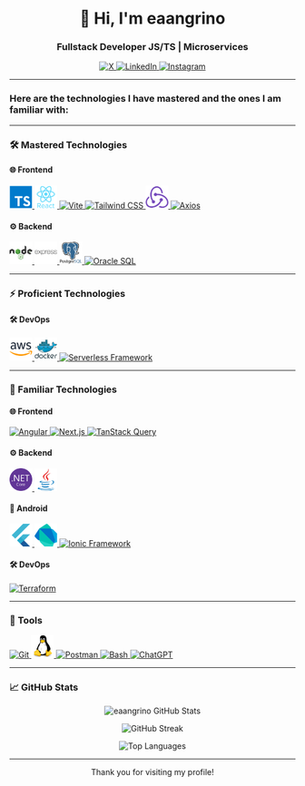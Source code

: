 <h1 align="center">👋 Hi, I'm eaangrino</h1>
<h3 align="center">Fullstack Developer JS/TS | Microservices</h3>

<p align="center">
  <a href="https://twitter.com/eaangrino" target="blank">
    <img src="https://img.shields.io/twitter/url?url=https%3A%2F%2Fx.com%2Feaangrino&style=for-the-badge&logo=x&logoColor=ffffff&label=eaangrino" alt="X">
  </a>
  <a href="https://www.linkedin.com/in/eaangrino/" target="blank">
    <img src="https://img.shields.io/badge/LinkedIn-%230077B5.svg?&style=for-the-badge&logo=linkedin&logoColor=white" alt="LinkedIn">
  </a>
  <a href="https://instagram.com/eaaldark" target="blank">
    <img src="https://img.shields.io/badge/Instagram-%23E4405F.svg?&style=for-the-badge&logo=instagram&logoColor=white" alt="Instagram">
  </a>
</p>

---

### Here are the technologies I have mastered and the ones I am familiar with:

---

### 🛠️ Mastered Technologies

#### 🌐 Frontend

<p align="left">
  <a href="https://www.typescriptlang.org/" target="_blank">
    <img src="https://raw.githubusercontent.com/devicons/devicon/master/icons/typescript/typescript-original.svg" alt="TypeScript" width="40" height="40"/>
  </a>
  <a href="https://reactjs.org/" target="_blank">
    <img src="https://raw.githubusercontent.com/devicons/devicon/master/icons/react/react-original-wordmark.svg" alt="React" width="40" height="40"/>
  </a>
  <a href="https://vitejs.dev/" target="_blank">
    <img src="https://vite.dev/logo.svg" alt="Vite" width="40" height="40"/>
  </a>
  <a href="https://tailwindcss.com/" target="_blank">
    <img src="https://www.vectorlogo.zone/logos/tailwindcss/tailwindcss-icon.svg" alt="Tailwind CSS" width="40" height="40"/>
  </a>
  <a href="https://redux.js.org" target="_blank">
    <img src="https://raw.githubusercontent.com/devicons/devicon/master/icons/redux/redux-original.svg" alt="Redux" width="40" height="40"/>
  </a>
  <a href="https://axios-http.com" target="_blank">
    <img src="https://axios-http.com/assets/favicon.ico" alt="Axios" width="40" height="40"/>
  </a>
</p>

#### ⚙️ Backend

<p align="left">
  <a href="https://nodejs.org" target="_blank">
    <img src="https://raw.githubusercontent.com/devicons/devicon/master/icons/nodejs/nodejs-original-wordmark.svg" alt="Node.js" width="40" height="40"/>
  </a>
  <a href="https://expressjs.com" target="_blank">
    <img src="https://raw.githubusercontent.com/devicons/devicon/master/icons/express/express-original-wordmark.svg" alt="Express" width="40" height="40"/>
  </a>
  <a href="https://www.postgresql.org" target="_blank">
    <img src="https://raw.githubusercontent.com/devicons/devicon/master/icons/postgresql/postgresql-original-wordmark.svg" alt="PostgreSQL" width="40" height="40"/>
  </a>
  <a href="https://www.oracle.com/co/database/sqldeveloper/" target="_blank">
    <img src="https://www.oracle.com/a/ocom/img/sql-dev3.svg" alt="Oracle SQL" width="40" height="40"/>
  </a>
</p>

---

### ⚡ Proficient Technologies

#### 🛠️ DevOps

<p align="left">
  <a href="https://aws.amazon.com" target="_blank">
    <img src="https://raw.githubusercontent.com/devicons/devicon/master/icons/amazonwebservices/amazonwebservices-original-wordmark.svg" alt="AWS" width="40" height="40"/>
  </a>
  <a href="https://www.docker.com/" target="_blank">
    <img src="https://raw.githubusercontent.com/devicons/devicon/master/icons/docker/docker-original-wordmark.svg" alt="Docker" width="40" height="40"/>
  </a>
  <a href="https://www.serverless.com/" target="_blank">
    <img src="https://www.vectorlogo.zone/logos/serverless/serverless-icon.svg" alt="Serverless Framework" width="40" height="40"/>
  </a>
</p>

---

### 🚀 Familiar Technologies

#### 🌐 Frontend

<p align="left">
  <a href="https://angular.io" target="_blank">
    <img src="https://angular.io/assets/images/logos/angular/angular.svg" alt="Angular" width="40" height="40"/>
  </a>
  <a href="https://nextjs.org" target="_blank">
    <img src="https://nextjs.org/favicon.ico" alt="Next.js" width="40" height="40"/>
  </a>
  <a href="https://tanstack.com/query/latest" target="_blank">
    <img src="https://tanstack.com/favicon.ico" alt="TanStack Query" width="40" height="40"/>
  </a>
</p>

#### ⚙️ Backend

<p align="left">
  <a href="https://dotnet.microsoft.com/" target="_blank">
    <img src="https://raw.githubusercontent.com/devicons/devicon/master/icons/dotnetcore/dotnetcore-original.svg" alt=".NET Core" width="40" height="40"/>
  </a>
  <a href="https://www.java.com/" target="_blank">
    <img src="https://raw.githubusercontent.com/devicons/devicon/master/icons/java/java-original.svg" alt="Java" width="40" height="40"/>
  </a>
</p>

#### 🤖 Android

<p align="left">
  <a href="https://flutter.dev/" target="_blank">
    <img src="https://raw.githubusercontent.com/devicons/devicon/master/icons/flutter/flutter-original.svg" alt="Flutter" width="40" height="40"/>
  </a>
  <a href="https://dart.dev/" target="_blank">
    <img src="https://raw.githubusercontent.com/devicons/devicon/master/icons/dart/dart-original.svg" alt="Dart" width="40" height="40"/>
  </a>
  <a href="https://ionicframework.com/" target="_blank">
    <img src="https://ionicframework.com/apple-icon-180x180.png" alt="Ionic Framework" width="40" height="40"/>
</a>

</p>

#### 🛠️ DevOps

<p align="left">
  <a href="https://www.terraform.io/" target="_blank">
    <img src="https://www.vectorlogo.zone/logos/terraformio/terraformio-icon.svg" alt="Terraform" width="40" height="40"/>
  </a>
</p>

---

### 🧰 Tools

<p align="left">
  <a href="https://git-scm.com/" target="_blank">
    <img src="https://www.vectorlogo.zone/logos/git-scm/git-scm-icon.svg" alt="Git" width="40" height="40"/>
  </a>
  <a href="https://www.linux.org/" target="_blank">
    <img src="https://raw.githubusercontent.com/devicons/devicon/master/icons/linux/linux-original.svg" alt="Linux" width="40" height="40"/>
  </a>
  <a href="https://postman.com" target="_blank">
    <img src="https://www.vectorlogo.zone/logos/getpostman/getpostman-icon.svg" alt="Postman" width="40" height="40"/>
  </a>
  <a href="https://www.gnu.org/software/bash/" target="_blank">
    <img src="https://www.vectorlogo.zone/logos/gnu_bash/gnu_bash-icon.svg" alt="Bash" width="40" height="40"/>
  </a>
  <a href="https://chat.openai.com/" target="_blank">
    <img src="https://cdn.oaistatic.com/assets/favicon-o20kmmos.svg" alt="ChatGPT" width="40" height="40"/>
  </a>
</p>

---

### 📈 GitHub Stats

<p align="center">
  <img src="https://github-readme-stats.vercel.app/api?username=eaangrino&show_icons=true&theme=dark" alt="eaangrino GitHub Stats"/>
</p>

<p align="center">
  <img src="https://github-readme-streak-stats.herokuapp.com/?user=eaangrino&theme=dark" alt="GitHub Streak"/>
</p>

<p align="center">
  <img src="https://github-readme-stats.vercel.app/api/top-langs/?username=eaangrino&layout=compact&theme=dark" alt="Top Languages"/>
</p>

---

<p align="center">
  Thank you for visiting my profile!
</p>
